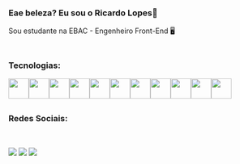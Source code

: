 
### Eae beleza? Eu sou o Ricardo Lopes👋

Sou estudante na EBAC - Engenheiro Front-End 🖥️

<img src="https://media3.giphy.com/media/ggK04fdPVARRtH8w7G/giphy.gif?cid=ecf05e47w0odivn7lwj4a0i6sbezpt31ta22tftha221cgyd&ep=v1_gifs_related&rid=giphy.gif&ct=g" alt="">

##

### Tecnologias:

<div style="display: flex">
    <img width="40" height="40" src="https://cdn.jsdelivr.net/gh/devicons/devicon/icons/html5/html5-original.svg" />
    <img width="40" height="40" src="https://cdn.jsdelivr.net/gh/devicons/devicon/icons/css3/css3-original.svg" />
    <img width="40" height="40" src="https://cdn.jsdelivr.net/gh/devicons/devicon/icons/bootstrap/bootstrap-original.svg" />
    <img width="40" height="40" src="https://cdn.jsdelivr.net/gh/devicons/devicon/icons/sass/sass-original.svg" />
    <img width="40" height="40" src="https://cdn.jsdelivr.net/gh/devicons/devicon/icons/less/less-plain-wordmark.svg" />
    <img width="40" height="40" src="https://cdn.jsdelivr.net/gh/devicons/devicon/icons/javascript/javascript-original.svg" />
    <img width="40" height="40" src="https://cdn.jsdelivr.net/gh/devicons/devicon/icons/typescript/typescript-original.svg" /> 
    <img width="40" height="40" src="https://cdn.jsdelivr.net/gh/devicons/devicon/icons/react/react-original.svg" />
    <img width="40" height="40" src="https://cdn.jsdelivr.net/gh/devicons/devicon/icons/vuejs/vuejs-original.svg" />
    <img width="40" height="40" src="https://cdn.jsdelivr.net/gh/devicons/devicon/icons/gulp/gulp-plain.svg" />
    <img width="40" height="40" src="https://cdn.jsdelivr.net/gh/devicons/devicon/icons/vscode/vscode-original.svg" />
</div>

##

### Redes Sociais:
<br>

<a href="https://www.instagram.com/ricardo_lopesfv/" target="_blank"><img src="https://img.shields.io/badge/Instagram-E4405F?style=for-the-badge&logo=instagram&logoColor=white"></a>
<a href="https://www.linkedin.com/in/ricardo-lopes-fonseca-venegas-379935159/" target="_blank"><img src="https://img.shields.io/badge/LinkedIn-0077B5?style=for-the-badge&logo=linkedin&logoColor=white"></a>
<a href="mailto:ricardolopesprog@gmail.com" target="_blank"><img src="https://img.shields.io/badge/Gmail-D14836?style=for-the-badge&logo=gmail&logoColor=white"></a>
